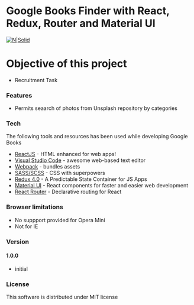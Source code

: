 # Google Books Finder with React, Redux, Router and Material UI

[![N|Solid](https://cldup.com/dTxpPi9lDf.thumb.png)](https://nodesource.com/products/nsolid)


# Objective of this project

  - Recruitment Task
  

### Features

- Permits seaarch of photos from Unsplash repository by categories


### Tech

The following tools and resources has been used while developing Google Books

* [ReactJS](https://reactjs.org/) - HTML enhanced for web apps!
* [Visual Studio Code](https://code.visualstudio.com/) - awesome web-based text editor
* [Webpack](https://webpack.js.org/) - bundles assets
* [SASS/SCSS](https://sass-lang.com/) - CSS  with superpowers
* [Redux 4.0](https://redux.js.org/) - A Predictable State Container for JS Apps
* [Material UI](https://material-ui.com/) - React components for faster and easier web development
* [React Router](https://courses.reacttraining.com/p/react-router-5) - Declarative routing for React


### Browser limitations

- No suppport provided for Opera Mini
- Not for IE

### Version
#### 1.0.0
- initial

### License

This software is distributed under MIT license

